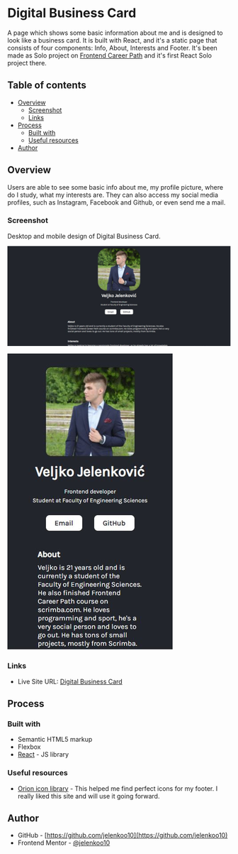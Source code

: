 # Digital Business Card

A page which shows some basic information about me and is designed to look like a business card. It is built with React, and it's a static page that consists of four components: Info, About, Interests and Footer. It's been made as Solo project on [Frontend Career Path](https://scrimba.com/learn/frontend) and it's first React Solo project there.

## Table of contents

- [Overview](#overview)
  - [Screenshot](#screenshot)
  - [Links](#links)
- [Process](#process)
  - [Built with](#built-with)
  - [Useful resources](#useful-resources)
- [Author](#author)

## Overview

Users are able to see some basic info about me, my profile picture, where do I study, what my interests are. They can also access my social media profiles, such as Instagram, Facebook and Github, or even send me a mail.

### Screenshot

Desktop and mobile design of Digital Business Card.

![](./src/images/screenshot1.jpg)

![](./src/images/screenshot2.jpg)

### Links

- Live Site URL: [Digital Business Card](https://jelenkoo10.github.io/digital-business-card/)


## Process

### Built with

- Semantic HTML5 markup
- Flexbox
- [React](https://reactjs.org/) - JS library

### Useful resources

- [Orion icon library](https://https://orioniconlibrary.com/) - This helped me find perfect icons for my footer. I really liked this site and will use it going forward.

## Author

- GitHub - [https://github.com/jelenkoo10](https://github.com/jelenkoo10)
- Frontend Mentor - [@jelenkoo10](https://www.frontendmentor.io/profile/jelenkoo10)
